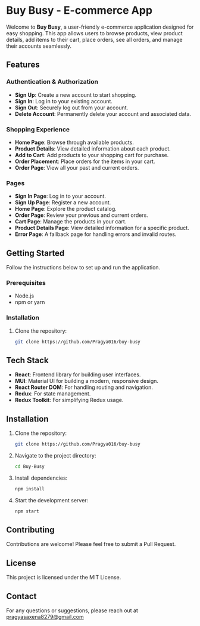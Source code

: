 # Buy Busy - E-commerce App

Welcome to **Buy Busy**, a user-friendly e-commerce application designed for easy shopping. This app allows users to browse products, view product details, add items to their cart, place orders, see all orders, and manage their accounts seamlessly.

## Features

### Authentication & Authorization
- **Sign Up**: Create a new account to start shopping.
- **Sign In**: Log in to your existing account.
- **Sign Out**: Securely log out from your account.
- **Delete Account**: Permanently delete your account and associated data.

### Shopping Experience
- **Home Page**: Browse through available products.
- **Product Details**: View detailed information about each product.
- **Add to Cart**: Add products to your shopping cart for purchase.
- **Order Placement**: Place orders for the items in your cart.
- **Order Page**: View all your past and current orders.

### Pages
- **Sign In Page**: Log in to your account.
- **Sign Up Page**: Register a new account.
- **Home Page**: Explore the product catalog.
- **Order Page**: Review your previous and current orders.
- **Cart Page**: Manage the products in your cart.
- **Product Details Page**: View detailed information for a specific product.
- **Error Page**: A fallback page for handling errors and invalid routes.

## Getting Started

Follow the instructions below to set up and run the application.

### Prerequisites

- Node.js
- npm or yarn

### Installation

1. Clone the repository:
   ```bash
   git clone https://github.com/Pragya016/buy-busy

## Tech Stack

- **React**: Frontend library for building user interfaces.
- **MUI**: Material UI for building a modern, responsive design.
- **React Router DOM**: For handling routing and navigation.
- **Redux**: For state management.
- **Redux Toolkit**: For simplifying Redux usage.

## Installation

1. Clone the repository:
   ```bash
   git clone https://github.com/Pragya016/buy-busy
    ```

2. Navigate to the project directory:
    ```bash
    cd Buy-Busy
    ```

3. Install dependencies:
    ```bash
    npm install
    ```

4. Start the development server:
    ```bash
    npm start
    ```

## Contributing

Contributions are welcome! Please feel free to submit a Pull Request.

## License

This project is licensed under the MIT License.

## Contact

For any questions or suggestions, please reach out at pragyasaxena8279@gmail.com

